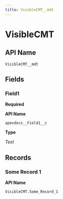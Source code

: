 ```yaml
---
title: VisibleCMT__mdt
---
```


# VisibleCMT

## API Name
`VisibleCMT__mdt`

## Fields
### Field1
**Required**

**API Name**

`apexdocs__Field1__c`

**Type**

*Text*

## Records
### Some Record 1

**API Name**

`VisibleCMT.Some_Record_1`